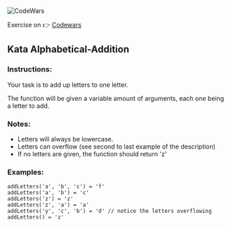 ![CodeWars](https://www.qualified.io/shared/images/codewars-black-large-24a9d355.png)

Exercise on :point_right:  [Codewars](https://www.codewars.com/kata/58880c6e79a0a3e459000004/train/typescript)  

## Kata Alphabetical-Addition

### Instructions:

Your task is to add up letters to one letter.

The function will be given a variable amount of arguments, each one being a letter to add.

### Notes:
  - Letters will always be lowercase.
  - Letters can overflow (see second to last example of the description)
  - If no letters are given, the function should return 'z'



### Examples:
```
addLetters('a', 'b', 'c') = 'f'
addLetters('a', 'b') = 'c'
addLetters('z') = 'z'
addLetters('z', 'a') = 'a'
addLetters('y', 'c', 'b') = 'd' // notice the letters overflowing
addLetters() = 'z'
```